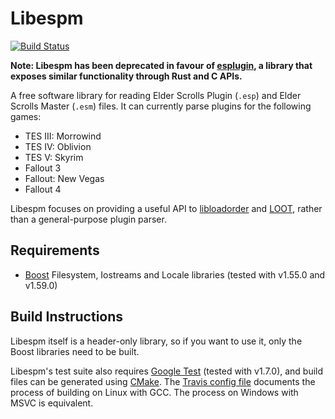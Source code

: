 Libespm
=======

[![Build Status](https://travis-ci.org/WrinklyNinja/libespm.svg?branch=master)](https://travis-ci.org/WrinklyNinja/libespm)

**Note: Libespm has been deprecated in favour of [esplugin](https://github.com/WrinklyNinja/esplugin), a library that exposes similar functionality through Rust and C APIs.**

A free software library for reading Elder Scrolls Plugin (`.esp`) and Elder Scrolls Master (`.esm`) files. It can currently parse plugins for the following games:

* TES III: Morrowind
* TES IV: Oblivion
* TES V: Skyrim
* Fallout 3
* Fallout: New Vegas
* Fallout 4

Libespm focuses on providing a useful API to [libloadorder](https://github.com/WrinklyNinja/libloadorder) and [LOOT](https://github.com/loot/loot), rather than a general-purpose plugin parser.

## Requirements

* [Boost](http://www.boost.org) Filesystem, Iostreams and Locale libraries (tested with v1.55.0 and v1.59.0)

## Build Instructions

Libespm itself is a header-only library, so if you want to use it, only the Boost libraries need to be built.

Libespm's test suite also requires [Google Test](https://github.com/google/googletest) (tested with v1.7.0), and build files can be generated using [CMake](http://cmake.org). The [Travis config file](.travis.yml) documents the process of building on Linux with GCC. The process on Windows with MSVC is equivalent.
